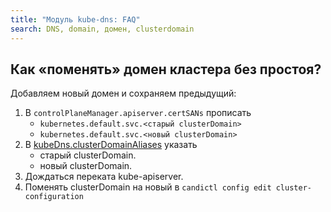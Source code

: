 ```yaml
---
title: "Модуль kube-dns: FAQ"
search: DNS, domain, домен, clusterdomain
---
```


## Как «поменять» домен кластера без простоя?

Добавляем новый домен и сохраняем предыдущий:

1. В `controlPlaneManager.apiserver.certSANs` прописать
    - `kubernetes.default.svc.<старый clusterDomain>`
    - `kubernetes.default.svc.<новый clusterDomain>`
1. В [kubeDns.clusterDomainAliases](configuration.html#параметры) указать
    - старый clusterDomain.
    - новый clusterDomain.
1. Дождаться переката kube-apiserver.
1. Поменять clusterDomain на новый в `candictl config edit cluster-configuration`
